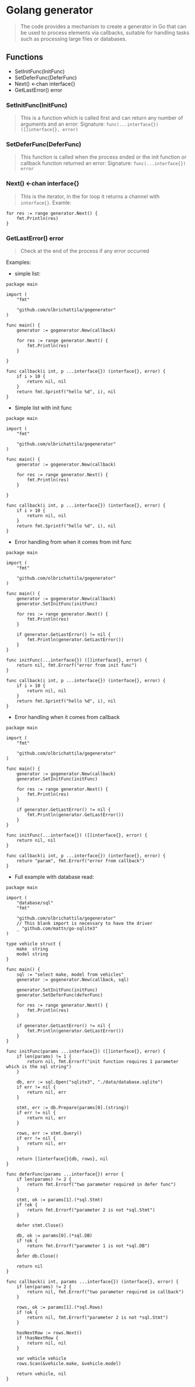 # Golang generator

> The code provides a mechanism to create a generator in Go that can be used to process elements via callbacks, suitable for handling tasks such as processing large files or databases.


## Functions
- SetInitFunc(InitFunc)
- SetDeferFunc(DeferFunc)
- Next() <-chan interface{}
- GetLastError() error

### SetInitFunc(InitFunc)
> This is a function which is called first and can return any number of arguments and an error: Signature: 
```func(...interface{}) ([]interface{}, error)```

### SetDeferFunc(DeferFunc)
> This function is called when the process ended or the init function or callback function returned an error: Signature:
```func(...interface{}) error```


### Next() <-chan interface{}
> This is the iterator, in the for loop it returns a channel with ```interface{}```. Examle:
```
for res := range generator.Next() {
    fmt.Println(res)
}
```

### GetLastError() error
> Check at the end of the process if any error occurred


Examples:

- simple list:
```
package main

import (
	"fmt"

	"github.com/olbrichattila/gogenerator"
)

func main() {
	generator := gogenerator.New(callback)

	for res := range generator.Next() {
		fmt.Println(res)
	}

}

func callback(i int, p ...interface{}) (interface{}, error) {
	if i > 10 {
		return nil, nil
	}
	return fmt.Sprintf("hello %d", i), nil
}
```

- Simple list with init func
```
package main

import (
	"fmt"

	"github.com/olbrichattila/gogenerator"
)

func main() {
	generator := gogenerator.New(callback)

	for res := range generator.Next() {
		fmt.Println(res)
	}

}

func callback(i int, p ...interface{}) (interface{}, error) {
	if i > 10 {
		return nil, nil
	}
	return fmt.Sprintf("hello %d", i), nil
}
```

- Error handling from when it comes from init func
```
package main

import (
	"fmt"

	"github.com/olbrichattila/gogenerator"
)

func main() {
	generator := gogenerator.New(callback)
	generator.SetInitFunc(initFunc)

	for res := range generator.Next() {
		fmt.Println(res)
	}

	if generator.GetLastError() != nil {
		fmt.Println(generator.GetLastError())
	}
}

func initFunc(...interface{}) ([]interface{}, error) {
	return nil, fmt.Errorf("error from init func")
}

func callback(i int, p ...interface{}) (interface{}, error) {
	if i > 10 {
		return nil, nil
	}
	return fmt.Sprintf("hello %d", i), nil
}
```

- Error handling when it comes from callback
```
package main

import (
	"fmt"

	"github.com/olbrichattila/gogenerator"
)

func main() {
	generator := gogenerator.New(callback)
	generator.SetInitFunc(initFunc)

	for res := range generator.Next() {
		fmt.Println(res)
	}

	if generator.GetLastError() != nil {
		fmt.Println(generator.GetLastError())
	}
}

func initFunc(...interface{}) ([]interface{}, error) {
	return nil, nil
}

func callback(i int, p ...interface{}) (interface{}, error) {
	return "param", fmt.Errorf("error from callback")
}
```

- Full example with database read:
```
package main

import (
	"database/sql"
	"fmt"

	"github.com/olbrichattila/gogenerator"
	// This blank import is necessary to have the driver
	_ "github.com/mattn/go-sqlite3"
)

type vehicle struct {
	make  string
	model string
}

func main() {
	sql := "select make, model from vehicles"
	generator := gogenerator.New(callback, sql)

	generator.SetInitFunc(initFunc)
	generator.SetDeferFunc(deferFunc)

	for res := range generator.Next() {
		fmt.Println(res)
	}

	if generator.GetLastError() != nil {
		fmt.Println(generator.GetLastError())
	}
}

func initFunc(params ...interface{}) ([]interface{}, error) {
	if len(params) != 1 {
		return nil, fmt.Errorf("init function requires 1 parameter which is the sql string")
	}

	db, err := sql.Open("sqlite3", "./data/database.sqlite")
	if err != nil {
		return nil, err
	}

	stmt, err := db.Prepare(params[0].(string))
	if err != nil {
		return nil, err
	}

	rows, err := stmt.Query()
	if err != nil {
		return nil, err
	}

	return []interface{}{db, rows}, nil
}

func deferFunc(params ...interface{}) error {
	if len(params) != 2 {
		return fmt.Errorf("two parameter required in defer func")
	}

	stmt, ok := params[1].(*sql.Stmt)
	if !ok {
		return fmt.Errorf("parameter 2 is not *sql.Stmt")
	}

	defer stmt.Close()

	db, ok := params[0].(*sql.DB)
	if !ok {
		return fmt.Errorf("parameter 1 is not *sql.DB")
	}
	defer db.Close()

	return nil
}

func callback(i int, params ...interface{}) (interface{}, error) {
	if len(params) != 2 {
		return nil, fmt.Errorf("two parameter required in callback")
	}

	rows, ok := params[1].(*sql.Rows)
	if !ok {
		return nil, fmt.Errorf("parameter 2 is not *sql.Stmt")
	}

	hasNextRow := rows.Next()
	if !hasNextRow {
		return nil, nil
	}

	var vehicle vehicle
	rows.Scan(&vehicle.make, &vehicle.model)

	return vehicle, nil
}
```
